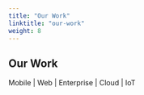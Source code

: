 ```yaml
---
title: "Our Work"
linktitle: "our-work"
weight: 8
---
```


## Our Work

Mobile | Web | Enterprise | Cloud | IoT
